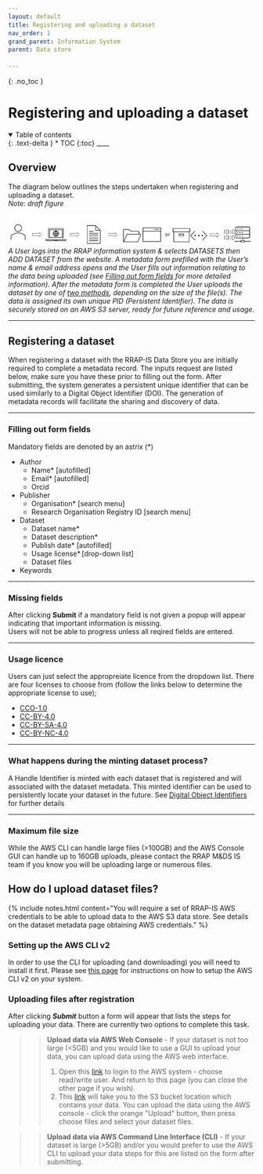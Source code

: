 ```yaml
---
layout: default
title: Registering and uploading a dataset
nav_order: 1
grand_parent: Information System
parent: Data store

---
```

{: .no_toc }
# Registering and uploading a dataset
<details  open markdown="block">
  <summary>
    Table of contents
  </summary>
{: .text-delta }
* TOC
{:toc}
____
</details>

## Overview

The diagram below outlines the steps undertaken when registering and uploading a dataset.  
*Note: draft figure*

![Workflow digram](../../assets/images/DRAFTv2_upload_data.png)
*A User logs into the RRAP information system & selects DATASETS then ADD DATASET from the website.  A metadata form prefilled with the User’s name & email address opens and the User fills out information relating to the data being uploaded (see [Filling out form fields](#filling-out-form-fields) for more detailed information). After the metadata form is completed the User uploads the dataset by one of [two methods](#how-do-i-upload-dataset-files), depending on the size of the file(s). The data is assigned its own unique PID (Persistent Identifier).  The data is securely stored on an AWS S3 server, ready for future reference and usage.*
<br>

___
## Registering a dataset
When registering a dataset with the RRAP-IS Data Store you are initially required to complete a metadata record. The inputs request are listed below, make sure you have these prior to filling out the form. After submitting, the system generates a persistent unique identifier that can be used similarly to a Digital Object Identifier (DOI).  The generation of metadata records will facilitate the sharing and discovery of data.

___
### Filling out form fields
Mandatory fields are denoted by an astrix (*)
- Author
    - Name* [autofilled]
    - Email* [autofilled]
    - Orcid
- Publisher
    - Organisation* [search menu]
    - Research Organisation Registry ID [search menu]
- Dataset
    - Dataset name*
    - Dataset description*
    - Publish date* [autofilled]
    - Usage license* [drop-down list]
    - Dataset files
- Keywords

___
### Missing fields
After clicking **Submit** if a mandatory field is not given a popup will appear indicating that important information is missing.<br>
Users will not be able to progress unless all reqired fields are entered.

___
### Usage licence

Users can just select the appropreiate licence from the dropdown list.  There are four licenses to choose from (follow the links below to determine the appropriate license to use);
- [CCO-1.0](https://creativecommons.org/publicdomain/zero/1.0/)
- [CC-BY-4.0](https://creativecommons.org/licenses/by/4.0/)
- [CC-BY-SA-4.0](https://creativecommons.org/licenses/by-sa/4.0/)
- [CC-BY-NC-4.0](https://creativecommons.org/licenses/by-nc/4.0/)

___
### What happens during the minting dataset process?
A Handle Identifier is minted with each dataset that is registered and will associated with the dataset metadata. This minted identifier can be used to persistently locate your dataset in the future.  See [Digital Object Identifiers](../digital-object-identifiers.md) for further details

___
### Maximum file size
While the AWS CLI can handle large files (>100GB) and the AWS Console GUI can handle up to 160GB uploads, please contact the RRAP M&DS IS team if you know you will be uploading large or numerous files.

## How do I upload dataset files?

{% include notes.html content="You will require a set of RRAP-IS AWS credentials to be able to upload data to the AWS S3 data store.  See details on the dataset metadata page obtaining AWS credentials." %}

### Setting up the AWS CLI v2
In order to use the CLI for uploading (and downloading) you will need to install it first. Please see [this page](./setting-up-the-aws-cli.html) for instructions on how to setup the AWS CLI v2 on your system.

### Uploading files after registration

After clicking ***Submit*** button a form will appear that lists the steps for uploading your data. There are currently two options to complete this task.

>> **Upload data via AWS Web Console** -
>> If your dataset is not too large (<5GB) and you would like to use a GUI to upload your data, you can upload data using the AWS web interface.
>> 1. Open this [link](https://auth.rrap-is.com/auth/realms/rrap/protocol/saml/clients/amazon-aws) to login to the AWS system - choose read/write user. And return to this page (you can close the other page if you wish).
>> 1. This [link](https://s3.console.aws.amazon.com/s3/buckets/rrap-storage-bucket?region=ap-southeast-2&prefix=datasets/) will take you to the S3 bucket location which contains your data. You can upload the data using the AWS console - click the orange "Upload" button, then press choose files and select your dataset files.

>> **Upload data via AWS Command Line Interface (CLI)** -
>>If your dataset is large (>5GB) and/or you would prefer to use the AWS CLI to upload your data steps for this are listed on the form after submitting.

